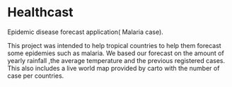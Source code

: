 # Healthcast
Epidemic disease forecast application( Malaria case).

This project was intended to help tropical countries to help them forecast some epidemies such as malaria.
We based our forecast on the amount of yearly rainfall ,the average temperature and the previous registered cases.
This also includes a live world map provided by carto with the number of case per countries.

